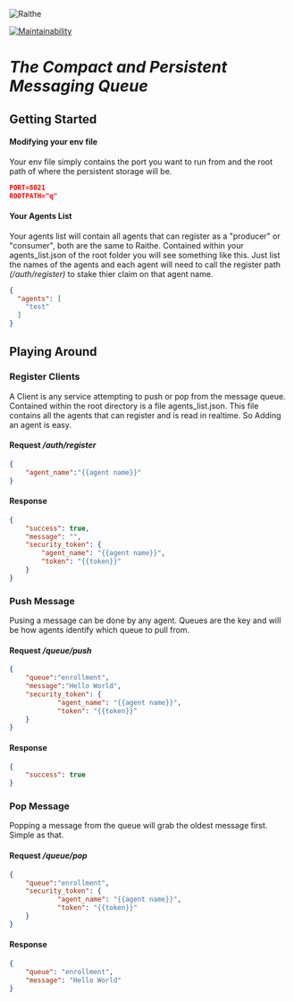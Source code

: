 ![Raithe](https://github.com/catmullet/Raithe/blob/master/docs/img/banner.jpg)

[![Maintainability](https://api.codeclimate.com/v1/badges/94e11fd3b812339047c5/maintainability)](https://codeclimate.com/github/catmullet/Raithe/maintainability)

# _The Compact and Persistent Messaging Queue_
## Getting Started
#### Modifying your env file
Your env file simply contains the port you want to run from and the root path of where the persistent storage will be.
```json
PORT=8021
ROOTPATH="q"
```
#### Your Agents List
Your agents list will contain all agents that can register as a "producer" or "consumer", both are the same to Raithe.
Contained within your agents_list.json of the root folder you will see something like this.  Just list the names of the agents and each agent will need to call the register path _(/auth/register)_ to stake thier claim on that agent name.
```json
{
  "agents": [
    "test"
  ]
}
```

## Playing Around
### Register Clients
A Client is any service attempting to push or pop from the message queue.  
Contained within the root directory is a file agents_list.json.  This file contains all the agents that can register and is read in realtime.  So Adding an agent is easy.

#### Request _/auth/register_
```json
{
	"agent_name":"{{agent name}}"
}
```
#### Response
```json
{
    "success": true,
    "message": "",
    "security_token": {
        "agent_name": "{{agent name}}",
        "token": "{{token}}"
    }
}
```

### Push Message
Pusing a message can be done by any agent.  Queues are the key and will be how agents identify which queue to pull from.
#### Request _/queue/push_
```json
{
	"queue":"enrollment",
	"message":"Hello World",
	"security_token": {
        	"agent_name": "{{agent name}}",
        	"token": "{{token}}"
    }
}
```
#### Response
```json
{
    "success": true
}
```
### Pop Message
Popping a message from the queue will grab the oldest message first.  Simple as that.
#### Request _/queue/pop_
```json
{
	"queue":"enrollment",
	"security_token": {
        	"agent_name": "{{agent name}}",
        	"token": "{{token}}"
    }
}
```
#### Response
```json
{
    "queue": "enrollment",
    "message": "Hello World"
}
